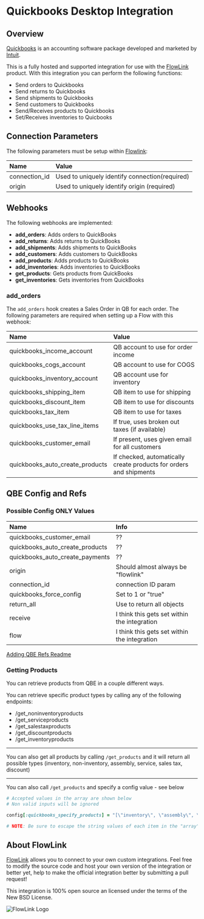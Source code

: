 # Quickbooks Desktop Integration

## Overview

[Quickbooks](http://quickbooks.intuit.com) is an accounting software package developed and marketed by [Intuit](http://www.intuit.com).

This is a fully hosted and supported integration for use with the [FlowLink](http://flowlink.io/)
product. With this integration you can perform the following functions:

* Send orders to Quickbooks
* Send returns to Quickbooks
* Send shipments to Quickbooks
* Send customers to Quickbooks
* Send/Receives products to Quickbooks
* Set/Receives inventories to Quicbooks

## Connection Parameters

The following parameters must be setup within [Flowlink](http://flowlink.io):

| Name | Value |
| :----| :-----|
| connection_id    | Used to uniquely identify connection(required) |
| origin           | Used to uniquely identify origin (required)    |

## Webhooks

The following webhooks are implemented:

* **add_orders**: Adds orders to QuickBooks
* **add_returns**: Adds returns to QuickBooks
* **add_shipments**: Adds shipments to QuickBooks
* **add_customers**: Adds customers to QuickBooks
* **add_products**: Adds products to QuickBooks
* **add_inventories**: Adds inventories to QuickBooks
* **get_products**: Gets products from QuickBooks
* **get_inventories**: Gets inventories from QuickBooks

### add_orders

The `add_orders` hook creates a Sales Order in QB for each order.
The following parameters are required when setting up a Flow with this webhook:

| Name | Value |
| :----| :-----|
| quickbooks_income_account       | QB account to use for order income  |
| quickbooks_cogs_account         | QB account to use for COGS |
| quickbooks_inventory_account    | QB account use for inventory |
| quickbooks_shipping_item        | QB item to use for shipping |
| quickbooks_discount_item        | QB item to use for discounts |
| quickbooks_tax_item             | QB item to use for taxes |
| quickbooks_use_tax_line_items   | If true, uses broken out taxes (if available) |
| quickbooks_customer_email       | If present, uses given email for all customers |
| quickbooks_auto_create_products | If checked, automatically create products for orders and shipments |

## QBE Config and Refs

### Possible Config ONLY Values

| Name | Info |
| :----| :-----|
| quickbooks_customer_email | ?? |
| quickbooks_auto_create_products | ?? |
| quickbooks_auto_create_payments | ?? |
| origin | Should almost always be "flowlink" |
| connection_id | connection ID param|
| quickbooks_force_config | Set to 1 or "true" |
| return_all | Use to return all objects |
| receive | I think this gets set within the integration |
| flow | I think this gets set within the integration |

[Adding QBE Refs Readme](./QBE_REFS.md)

### Getting Products

You can retrieve products from QBE in a couple different ways.

You can retrieve specific product types by calling any of the following endpoints:

* /get_noninventoryproducts
* /get_serviceproducts
* /get_salestaxproducts
* /get_discountproducts
* /get_inventoryproducts

---

You can also get all products by calling `/get_products` and it will return all possible types (inventory, non-inventory, assembly, service, sales tax, discount)

---

You can also call `/get_products` and specify a config value - see below

  ```ruby
  # Accepted values in the array are shown below
  # Non valid inputs will be ignored

  config[:quickbooks_specify_products] = "[\"inventory\", \"assembly\", \"noninventory\", \"salestax\", \"service\", \"discount\"]"

  # NOTE: Be sure to escape the string values of each item in the "array"
```

## About FlowLink

[FlowLink](http://flowlink.io/) allows you to connect to your own custom integrations.
Feel free to modify the source code and host your own version of the integration
or better yet, help to make the official integration better by submitting a pull request!

This integration is 100% open source an licensed under the terms of the New BSD License.

![FlowLink Logo](http://flowlink.io/wp-content/uploads/logo-1.png)
